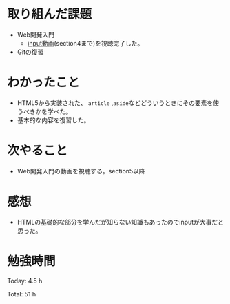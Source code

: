 # 取り組んだ課題
* Web開発入門
  * [input動画](https://www.udemy.com/course/web-application-development/)(section4まで)を視聴完了した。
* Gitの復習

# わかったこと
  * HTML5から実装された、 `article` ,`aside`などどういうときにその要素を使うべきかを学べた。
  * 基本的な内容を復習した。

# 次やること
* Web開発入門の動画を視聴する。section5以降
  
# 感想
* HTMLの基礎的な部分を学んだが知らない知識もあったのでinputが大事だと思った。
  
# 勉強時間
Today: 4.5 h

Total: 51 h
